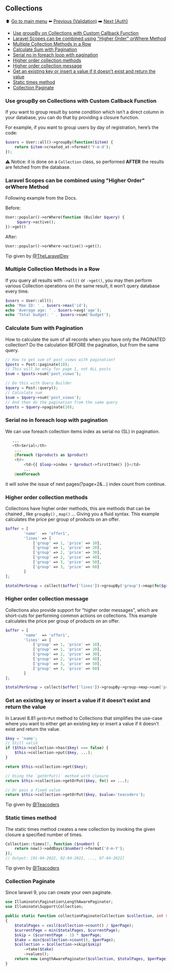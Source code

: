 ## Collections

⬆️ [Go to main menu](README.md#laravel-tips) ⬅️ [Previous (Validation)](validation.md) ➡️ [Next (Auth)](auth.md)

- [Use groupBy on Collections with Custom Callback Function](#use-groupby-on-collections-with-custom-callback-function)
- [Laravel Scopes can be combined using "Higher Order" orWhere Method](#laravel-scopes-can-be-combined-using-higher-order-orwhere-method)
- [Multiple Collection Methods in a Row](#multiple-collection-methods-in-a-row)
- [Calculate Sum with Pagination](#calculate-sum-with-pagination)
- [Serial no in foreach loop with pagination](#serial-no-in-foreach-loop-with-pagination)
- [Higher order collection methods](#higher-order-collection-methods)
- [Higher order collection message](#higher-order-collection-message)
- [Get an existing key or insert a value if it doesn't exist and return the value](#get-an-existing-key-or-insert-a-value-if-it-doesnt-exist-and-return-the-value)
- [Static times method](#static-times-method)
- [Collection Paginate](#collection-paginate)

### Use groupBy on Collections with Custom Callback Function

If you want to group result by some condition which isn’t a direct column in your database, you can do that by providing a closure function.

For example, if you want to group users by day of registration, here’s the code:

```php
$users = User::all()->groupBy(function($item) {
    return $item->created_at->format('Y-m-d');
});
```

⚠️ Notice: it is done on a `Collection` class, so performed **AFTER** the results are fetched from the database.

### Laravel Scopes can be combined using "Higher Order" orWhere Method

Following example from the Docs.

Before:
```php
User::popular()->orWhere(function (Builder $query) {
     $query->active();
})->get()
```

After:
```php
User::popular()->orWhere->active()->get();
```

Tip given by [@TheLaravelDev](https://twitter.com/TheLaravelDev/status/1564608208102199298/)

### Multiple Collection Methods in a Row

If you query all results with `->all()` or `->get()`, you may then perform various Collection operations on the same result, it won’t query database every time.

```php
$users = User::all();
echo 'Max ID: ' . $users->max('id');
echo 'Average age: ' . $users->avg('age');
echo 'Total budget: ' . $users->sum('budget');
```

### Calculate Sum with Pagination

How to calculate the sum of all records when you have only the PAGINATED collection? Do the calculation BEFORE the pagination, but from the same query.

```php
// How to get sum of post_views with pagination?
$posts = Post::paginate(10);
// This will be only for page 1, not ALL posts
$sum = $posts->sum('post_views');

// Do this with Query Builder
$query = Post::query();
// Calculate sum
$sum = $query->sum('post_views');
// And then do the pagination from the same query
$posts = $query->paginate(10);
```

### Serial no in foreach loop with pagination

We can use foreach collection items index as serial no (SL) in pagination.

```php
   ...
   <th>Serial</th>
    ...
    @foreach ($products as $product)
    <tr>
        <td>{{ $loop->index + $product->firstItem() }}</td>
        ...
    @endforeach
```

it will solve the issue of next pages(?page=2&...) index count from continue.

### Higher order collection methods

Collections have higher order methods, this are methods that can be chained , like `groupBy()` , `map()` ... Giving you a fluid syntax. This example calculates the
price per group of products on an offer.

```php
$offer = [
        'name'  => 'offer1',
        'lines' => [
            ['group' => 1, 'price' => 10],
            ['group' => 1, 'price' => 20],
            ['group' => 2, 'price' => 30],
            ['group' => 2, 'price' => 40],
            ['group' => 3, 'price' => 50],
            ['group' => 3, 'price' => 60]
        ]
];

$totalPerGroup = collect($offer['lines'])->groupBy('group')->map(fn($group) => $group->sum('price'));
```

### Higher order collection message

Collections also provide support for "higher order messages", which are short-cuts for performing common actions on collections.
This example calculates the price per group of products on an offer.

```php
$offer = [
        'name'  => 'offer1',
        'lines' => [
            ['group' => 1, 'price' => 10],
            ['group' => 1, 'price' => 20],
            ['group' => 2, 'price' => 30],
            ['group' => 2, 'price' => 40],
            ['group' => 3, 'price' => 50],
            ['group' => 3, 'price' => 60]
        ]
];

$totalPerGroup = collect($offer['lines'])->groupBy->group->map->sum('price');
```

### Get an existing key or insert a value if it doesn't exist and return the value

In Laravel 8.81 `getOrPut` method to Collections that simplifies the use-case where you want to either get an existing key or insert a value if it doesn't exist and return the value.

```php
$key = 'name';
// Still valid
if ($this->collection->has($key) === false) {
    $this->collection->put($key, ...);
}

return $this->collection->get($key);

// Using the `getOrPut()` method with closure
return $this->collection->getOrPut($key, fn() => ...);

// Or pass a fixed value
return $this->collection->getOrPut($key, $value='teacoders');
```

Tip given by [@Teacoders](https://twitter.com/Teacoders/status/1488338815592718336)

### Static times method

The static times method creates a new collection by invoking the given closure a specified number of times.

```php
Collection::times(7, function ($number) {
    return now()->addDays($number)->format('d-m-Y');
});
// Output: [01-04-2022, 02-04-2022, ..., 07-04-2022]
```

Tip given by [@Teacoders](https://twitter.com/Teacoders/status/1509447909602906116)

### Collection Paginate

Since laravel 9, you can create your own paginate.

```php
use Illuminate\Pagination\LengthAwarePaginator;
use Illuminate\Support\Collection;

public static function collectionPaginate(Collection $collection, int $perPage, int $currentPage): LengthAwarePaginator
{
    $totalPages = ceil($collection->count() / $perPage);
    $currentPage = min($totalPages, $currentPage);
    $skip = ($currentPage - 1) * $perPage;
    $take = min($collection->count(), $perPage);
    $collection = $collection->skip($skip)
        ->take($take)
        ->values();
    return new LengthAwarePaginator($collection, $totalPages, $perPage);
}
```